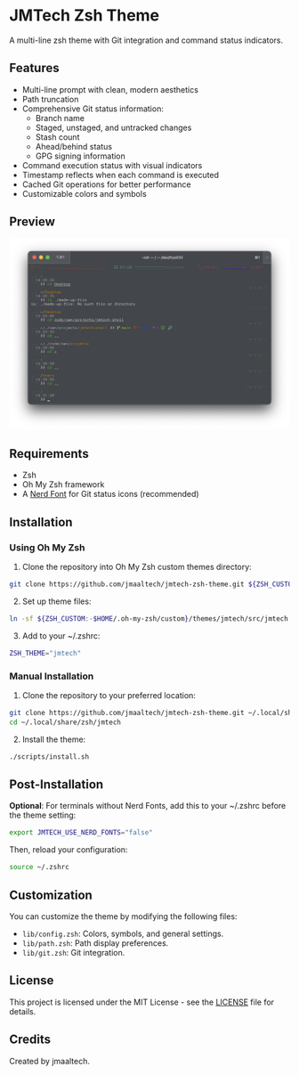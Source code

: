 # JMTech Zsh Theme

A multi-line zsh theme with Git integration and command status indicators.

## Features

- Multi-line prompt with clean, modern aesthetics
- Path truncation
- Comprehensive Git status information:
  - Branch name
  - Staged, unstaged, and untracked changes
  - Stash count
  - Ahead/behind status
  - GPG signing information
- Command execution status with visual indicators
- Timestamp reflects when each command is executed
- Cached Git operations for better performance
- Customizable colors and symbols

## Preview

![JMTech Zsh Theme Screenshot](docs/screenshots/jmtech-zsh-theme-1.png)

## Requirements

- Zsh
- Oh My Zsh framework
- A [Nerd Font](https://www.nerdfonts.com/) for Git status icons (recommended)

## Installation

### Using Oh My Zsh

1. Clone the repository into Oh My Zsh custom themes directory:
```bash
git clone https://github.com/jmaaltech/jmtech-zsh-theme.git ${ZSH_CUSTOM:-$HOME/.oh-my-zsh/custom}/themes/jmtech
```

2. Set up theme files:
```bash
ln -sf ${ZSH_CUSTOM:-$HOME/.oh-my-zsh/custom}/themes/jmtech/src/jmtech.zsh-theme ${ZSH_CUSTOM:-$HOME/.oh-my-zsh/custom}/themes/
```

3. Add to your ~/.zshrc:
```bash
ZSH_THEME="jmtech"
```

### Manual Installation

1. Clone the repository to your preferred location:
```bash
git clone https://github.com/jmaaltech/jmtech-zsh-theme.git ~/.local/share/zsh/jmtech
cd ~/.local/share/zsh/jmtech
```

2. Install the theme:
```bash
./scripts/install.sh
```

## Post-Installation

**Optional**: For terminals without Nerd Fonts, add this to your ~/.zshrc before the theme setting:
```bash
export JMTECH_USE_NERD_FONTS="false"
```

Then, reload your configuration:
```bash
source ~/.zshrc
```

## Customization

You can customize the theme by modifying the following files:

- `lib/config.zsh`: Colors, symbols, and general settings.
- `lib/path.zsh`: Path display preferences.
- `lib/git.zsh`: Git integration.

## License

This project is licensed under the MIT License - see the [LICENSE](LICENSE) file for details.

## Credits

Created by jmaaltech.